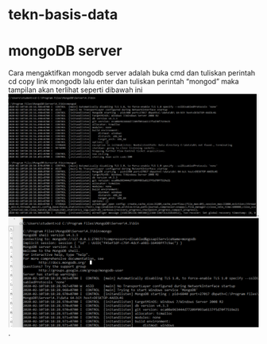 # tekn-basis-data
# mongoDB server
Cara mengaktifkan mongodb server adalah
buka cmd dan tuliskan perintah  cd <spasi> copy link mongodb lalu enter
dan tuliskan perintah “mongod” maka tampilan akan terlihat seperti dibawah ini
![](mdb1.png)
![](mdb2.png).
